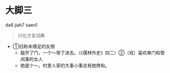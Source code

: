 # 大脚三
da6 jiah7 saen1
> 兴化方言词典
- ①旧称未缠足的女佣
  - 敲开了门，一个～带了进去。（《儒林外史》四二）②（戏）喜欢串门和管闲事的女人
  - 她是个～，村里人家的大事小事总有她搀和。
